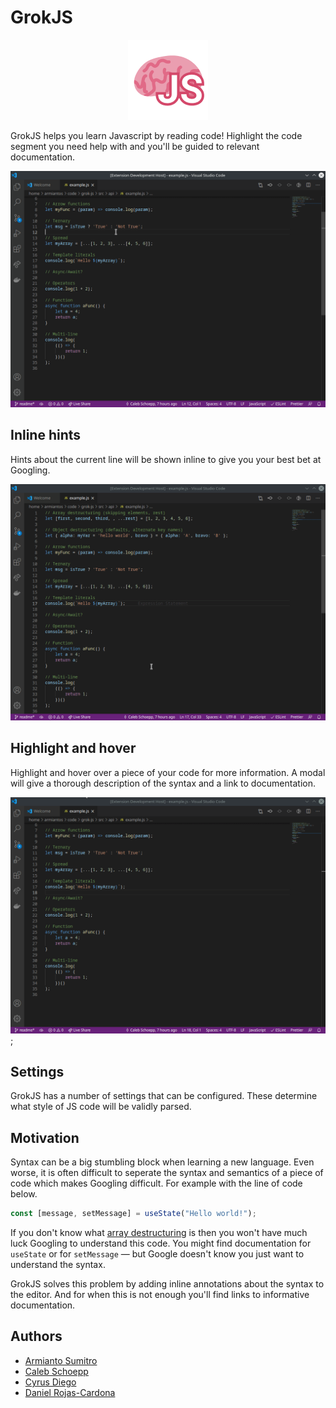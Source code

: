 # GrokJS

<p align="center">
  <img width="128" height="128" src="docs/logo.png">
</p>

GrokJS helps you learn Javascript by reading code! Highlight the code segment you need help with and you'll be guided to relevant documentation.

![demo](docs/demo1.gif)

## Inline hints

Hints about the current line will be shown inline to give you your best bet at Googling.

![inline hints](docs/inline-decorator.gif)

## Highlight and hover

Highlight and hover over a piece of your code for more information. A modal will give a thorough description of the syntax and a link to documentation.

![hover](docs/hover.gif);

## Settings

GrokJS has a number of settings that can be configured. These determine what style of JS code will be validly parsed.

## Motivation

Syntax can be a big stumbling block when learning a new language. Even worse, it is often difficult to seperate the syntax and semantics of a piece of code which makes Googling difficult. For example with the line of code below.

```js
const [message, setMessage] = useState("Hello world!");
```
If you don't know what [array destructuring](https://developer.mozilla.org/en-US/docs/Web/JavaScript/Reference/Operators/Destructuring_assignment#array_destructuring) is then you won't have much luck Googling to understand this code. You might find documentation for `useState` or for `setMessage` — but Google doesn't know you just want to understand the syntax.

GrokJS solves this problem by adding inline annotations about the syntax to the editor. And for when this is not enough you'll find links to informative documentation.


## Authors
- [Armianto Sumitro](https://github.com/armiantos)
- [Caleb Schoepp](https://github.com/calebschoepp)
- [Cyrus Diego](https://github.com/cyrusdiego)
- [Daniel Rojas-Cardona](https://github.com/drojasca)
